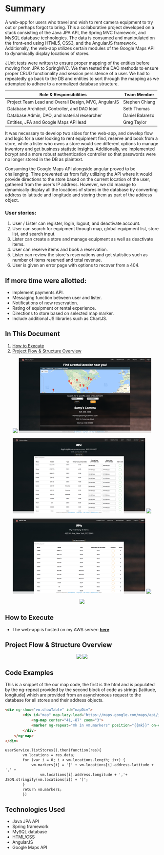 # Summary
A web-app for users who travel and wish to rent camera equipment to try out or perhaps forgot to bring. This a collaborative project developed on a stack consisting of the Java JPA API, the Spring MVC framework, and MySQL database technologies. The data is consumed and manipulated on the front-end using HTML5, CSS3, and the AngularJS framework. Additionally, the web-app utilizes certain modules of the Google Maps API to dynamically display locations of stores.

JUnit tests were written to ensure proper mapping of the entities before moving from JPA to SpringMVC. We then tested the DAO methods to ensure proper CRUD functionality and session persistence of a user. We had to repeatedly go back to the DB and entities to sort through the mapping as we attempted to adhere to a normalized database structure.

|Role & Responsibilities                                              | Team Member        |
|---------------------------------------------------------------------|--------------------|
|Project Team Lead and Overall Design, MVC, AngularJS                 | Stephen Chiang     |
|Database Architect, Controller, and DAO lead                         | Seth Thomas        |
|Database Admin, DAO, and material researcher                         | Daniel Balarezo    |
|Entities, JPA and Google Maps API lead                               | Greg Taylor        |

It was necessary to develop two sides for the web-app, and develop flow and logic for a user looking to rent equipment find, reserve and book from a store, while a lister who owns a store would see different options to manage inventory and get business statistic insights. Additionally, we implemented bcrypt and a more robust authentication controller so that passwords were no longer stored in the DB as plaintext.

Consuming the Google Maps API alongside angular proved to be challenging. Time prevented us from fully utilizing the API where it would provide directions to the store based on the current location of the user, gathered from the user's IP address. However, we did manage to dynamically display all the locations of stores in the database by converting address to latitude and longitude and storing them as part of the address object.

### User stories:
1. User / Lister can register, login, logout, and deactivate account.
2. User can search for equipment through map, global equipment list, store list, and search input.
3. Lister can create a store and manage equipment as well as deactivate items.
4. User can reserve items and book a reservation.
5. Lister can review the store's reservations and get statistics such as number of items reserved and total revenue.
6. User is given an error page with options to recover from a 404.

## If more time were allotted:
* Implement payments API.
* Messaging function between user and lister.
* Notifications of new reservation.
* Rating of equipment or rental experience.
* Directions to store based on selected map marker.
* Include additional JS libraries such as ChartJS.

## In This Document
1. [How to Execute](#how-to-execute)
2. [Project Flow & Structure Overview](#Project-Flow-&-Structure-Overview)

<p align="center">
<img src="readmeimages/scrn3.png" height="245">
<img src="readmeimages/scrn4.png" height="245"></p>
<p align="center">
<img src="readmeimages/scrn5.png" height="245">
<img src="readmeimages/scrn6.png" height="245"></p>
<p align="center">
<img src="readmeimages/scrn7.png" height="245">
<img src="readmeimages/scrn8.png" height="245"></p>
<p align="center"><img src="readmeimages/scrn9.png" height="245"></p>

## How to Execute
- The web-app is hosted on my AWS server: <a href="http://www.chiangs.ninja:8080/RESTPicSure/">**here**</a>

## Project Flow & Structure Overview

<p align="center">
<img src="chart1.png" height="245">
<img src="chart2.png" height="245">
</p>

## Code Examples
This is a snippet of the our map code, the first is the html and is populated by the ng-repeat provided by the second block of code as strings [latitude, longitude] which are provided from an asynchronous request to the database for all stores and their address objects.
```HTML
<div ng-show="vm.showTable" id="mapDiv">
		<div id="map" map-lazy-load="https://maps.google.com/maps/api/js" map-lazy-load-params="{{vm.googleMapsUrl}}">
			<ng-map center="41,-87" zoom="3">
			<marker ng-repeat="mk in vm.markers" position="{{mk}}" on-click="vm.showStore(mk,data)">
		</div>
	</ng-map>
</div>
```
```JS
userService.listStores().then(function(res){
		vm.locations = res.data;
		for (var i = 0; i < vm.locations.length; i++) {
			vm.markers[i] = '[' + vm.locations[i].address.latitude + ',' +
				vm.locations[i].address.longitude + ','+ JSON.stringify(vm.locations[i]) + ']';
		}
		return vm.markers;
		})
```

## Technologies Used
- Java JPA API
- Spring framework
- MySQL database
- HTML/CSS
- AngularJS
- Google Maps API

